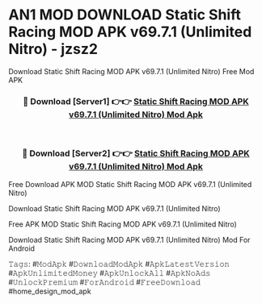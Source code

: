 # AN1 MOD DOWNLOAD Static Shift Racing MOD APK v69.7.1 (Unlimited Nitro) - jzsz2
Download Static Shift Racing MOD APK v69.7.1 (Unlimited Nitro) Free Mod APK

<div align="center">
<h3>🔴 Download [Server1] 👉👉 <a href="https://apk-comot.site?title=Static_Shift_Racing_MOD_APK_v69.7.1_(Unlimited_Nitro)">Static Shift Racing MOD APK v69.7.1 (Unlimited Nitro) Mod Apk</a></h3><br>

<h3>🔴 Download [Server2] 👉👉 <a href="https://apk-comot.site?title=Static_Shift_Racing_MOD_APK_v69.7.1_(Unlimited_Nitro)">Static Shift Racing MOD APK v69.7.1 (Unlimited Nitro) Mod Apk</a></h3>
</div>


Free Download APK MOD Static Shift Racing MOD APK v69.7.1 (Unlimited Nitro)

Download Static Shift Racing MOD APK v69.7.1 (Unlimited Nitro) 

Free APK MOD Static Shift Racing MOD APK v69.7.1 (Unlimited Nitro) 

Download Static Shift Racing MOD APK v69.7.1 (Unlimited Nitro) Mod For Android

𝚃𝚊𝚐𝚜: #𝙼𝚘𝚍𝙰𝚙𝚔 #𝙳𝚘𝚠𝚗𝚕𝚘𝚊𝚍𝙼𝚘𝚍𝙰𝚙𝚔 #𝙰𝚙𝚔𝙻𝚊𝚝𝚎𝚜𝚝𝚅𝚎𝚛𝚜𝚒𝚘𝚗 #𝙰𝚙𝚔𝚄𝚗𝚕𝚒𝚖𝚒𝚝𝚎𝚍𝙼𝚘𝚗𝚎𝚢 #𝙰𝚙𝚔𝚄𝚗𝚕𝚘𝚌𝚔𝙰𝚕𝚕 #𝙰𝚙𝚔𝙽𝚘𝙰𝚍𝚜 #𝚄𝚗𝚕𝚘𝚌𝚔𝙿𝚛𝚎𝚖𝚒𝚞𝚖 #𝙵𝚘𝚛𝙰𝚗𝚍𝚛𝚘𝚒𝚍 #𝙵𝚛𝚎𝚎𝙳𝚘𝚠𝚗𝚕𝚘𝚊𝚍 #home_design_mod_apk